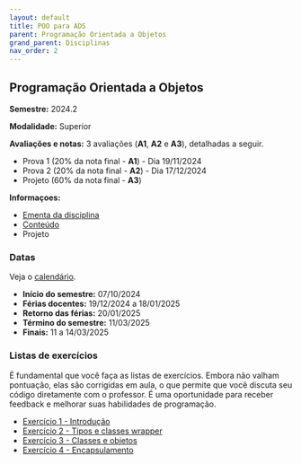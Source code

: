 ```yaml
---
layout: default
title: POO para ADS
parent: Programação Orientada a Objetos
grand_parent: Disciplinas
nav_order: 2
---
```


## Programação Orientada a Objetos

**Semestre:** 2024.2

**Modalidade:** Superior

**Avaliações e notas:** 3 avaliações (**A1**, **A2** e **A3**), detalhadas a seguir.

- Prova 1 (20% da nota final - **A1**) - Dia 19/11/2024
- Prova 2 (20% da nota final - **A2**) - Dia 17/12/2024
- Projeto (60% da nota final - **A3**)

**Informaçoes:**

- [Ementa da disciplina](https://estudante.ifpb.edu.br/media/cursos/346/disciplina/POO.pdf)
- [Conteúdo](/content/poo/superior/conteudo-20242.html)
- Projeto

[//]: # "/content/poo/superior/7-final.html"
[//]: # "/content/poo/superior/projeto.html"

### Datas

Veja o [calendário](/content/poo/superior/calendario-20242.html).

- **Início do semestre:** 07/10/2024
- **Férias docentes:** 19/12/2024 a 18/01/2025
- **Retorno das férias:** 20/01/2025
- **Término do semestre:** 11/03/2025
- **Finais:** 11 a 14/03/2025

### Listas de exercícios

É fundamental que você faça as listas de exercícios. Embora não valham pontuação, elas são corrigidas em aula, o que permite que você discuta seu código diretamente com o professor. É uma oportunidade para receber feedback e melhorar suas habilidades de programação.

- [Exercício 1 - Introdução](/content/poo/superior/0-complementares.html)
- [Exercício 2 - Tipos e classes wrapper](/content/poo/superior/ex-tipos.html)
- [Exercício 3 - Classes e objetos](/content/poo/superior/ex-classes-e-objetos.html)
- [Exercício 4 - Encapsulamento](/content/poo/superior/2-encapsulamento-20242.html)
